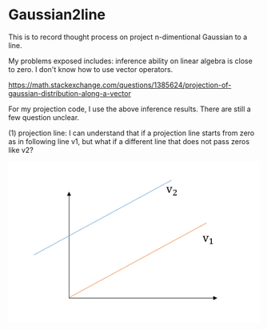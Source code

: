 # Gaussian2line

This is to record thought process on project n-dimentional Gaussian to a line.

My problems exposed includes: inference ability on linear algebra is close to zero. I don't know how to use vector operators. 

https://math.stackexchange.com/questions/1385624/projection-of-gaussian-distribution-along-a-vector

For my projection code, I use the above inference results. There are still a few question unclear. 

(1) projection line:  I can understand that if a projection line starts from zero as in following line v1, but what if a different line that does not pass zeros like v2?

![referenceline](https://github.com/arielBWong/Gaussian2line/blob/main/images/referencelines.png)
